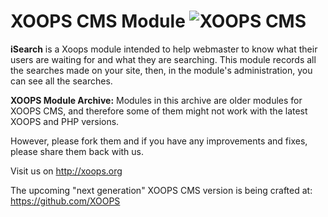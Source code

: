 # XOOPS CMS Module   ![XOOPS CMS](https://avatars2.githubusercontent.com/u/12771439?v=3&s=200)

**iSearch** is a Xoops module intended to help webmaster to know what their users are waiting for and what they are searching.
This module records all the searches made on your site, then, in the module's administration, you can see all the searches. 

**XOOPS Module Archive:** Modules in this archive are older modules for XOOPS CMS, and therefore some of them might not work with the latest XOOPS and PHP versions. 

However, please fork them and if you have any improvements and fixes, please share them back with us. 

Visit us on http://xoops.org

The upcoming "next generation" XOOPS CMS version is being crafted at: https://github.com/XOOPS
